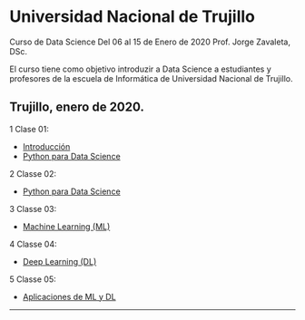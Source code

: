 # Universidad Nacional de Trujillo
Curso de Data Science
Del 06 al 15 de Enero de 2020
Prof. Jorge Zavaleta, DSc.

El curso tiene como objetivo introduzir a Data Science a estudiantes y profesores de la escuela de Informática de 
Universidad Nacional de Trujillo.

Trujillo, enero de 2020.
---
1 Clase 01:
 - [Introducción](pdf/Data_Science_UNT_01.pdf)
 - [Python para Data Science](clase_unt_01.ipynb)
 
2 Classe 02:
 - [Python para Data Science](clase_unt_02.ipynb)
 
3 Classe 03:
 - [Machine Learning (ML)](clase_unt_03.ipynb)
 
4 Classe 04:
 - [Deep Learning (DL)](clase_unt_04.ipynb)
 
5 Classe 05:
 - [Aplicaciones de ML y DL](clase_unt_05.ipynb)
---
